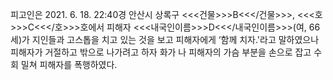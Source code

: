 피고인은 2021. 6. 18. 22:40경 안산시 상록구 <<<건물>>>B<<</건물>>>, <<<호>>>C<<</호>>>호에서 피해자 <<<내국인이름>>>D<<</내국인이름>>>(여, 66세)가 지인들과 고스톱을 치고 있는 것을 보고 피해자에게 ‘함께 치자.'라고 말하였으나 피해자가 거절하고 밖으로 나가려고 하자 화가 나 피해자의 가슴 부분을 손으로 잡고 수회 밀쳐 피해자를 폭행하였다.